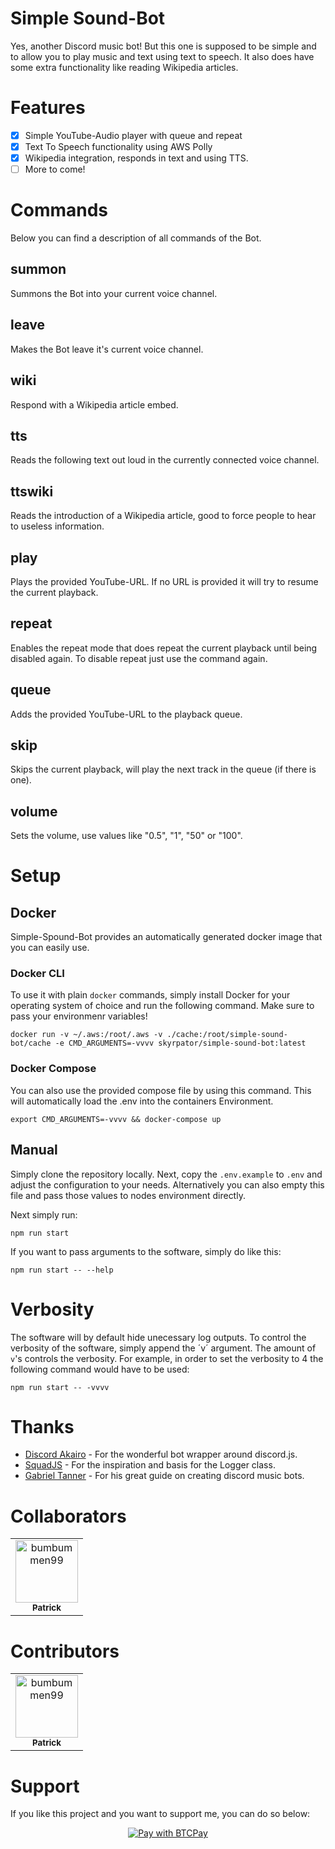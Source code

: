 # Simple Sound-Bot
Yes, another Discord music bot! But this one is supposed to be simple and to allow you to play music and text using text to speech. It also does have some extra functionality like reading Wikipedia articles.

# Features
- [x] Simple YouTube-Audio player with queue and repeat
- [x] Text To Speech functionality using AWS Polly
- [x] Wikipedia integration, responds in text and using TTS.
- [ ] More to come!

# Commands
Below you can find a description of all commands of the Bot.

## summon
Summons the Bot into your current voice channel.

## leave
Makes the Bot leave it's current voice channel.

## wiki
Respond with a Wikipedia article embed.

## tts
Reads the following text out loud in the currently connected voice channel.

## ttswiki
Reads the introduction of a Wikipedia article, good to force people to hear to useless information.

## play <YouTube-URL>
Plays the provided YouTube-URL. If no URL is provided it will try to resume the current playback.

## repeat
Enables the repeat mode that does repeat the current playback until being disabled again. To disable repeat just use the command again.

## queue <YouTube-URL>
Adds the provided YouTube-URL to the playback queue.

## skip
Skips the current playback, will play the next track in the queue (if there is one).

## volume
Sets the volume, use values like "0.5", "1", "50" or "100".

# Setup

## Docker
Simple-Spound-Bot provides an automatically generated docker image that you can easily use.

### Docker CLI
To use it with plain `docker` commands, simply install Docker for your operating system of choice and run the following command. Make sure to pass your environmenr variables!
```
docker run -v ~/.aws:/root/.aws -v ./cache:/root/simple-sound-bot/cache -e CMD_ARGUMENTS=-vvvv skyrpator/simple-sound-bot:latest
```
### Docker Compose
You can also use the provided compose file by using this command. This will automatically load the .env into the containers Environment.
```
export CMD_ARGUMENTS=-vvvv && docker-compose up
```

## Manual
Simply clone the repository locally. Next, copy the `.env.example` to `.env` and adjust the configuration to your needs. Alternatively you can also empty this file and pass those values to nodes environment directly.

Next simply run:
```
npm run start
```

If you want to pass arguments to the software, simply do like this:
```
npm run start -- --help
```

# Verbosity
The software will by default hide unecessary log outputs. To control the verbosity of the software, simply append the ´v´ argument. The amount of `v`'s controls the verbosity. For example, in order to set the verbosity to 4 the following command would have to be used:
```
npm run start -- -vvvv
```

# Thanks
- [Discord Akairo](https://github.com/discord-akairo/discord-akairo) - For the wonderful bot wrapper around discord.js.
- [SquadJS](https://github.com/Thomas-Smyth/SquadJS) - For the inspiration and basis for the Logger class.
- [Gabriel Tanner](https://gabrieltanner.org/) - For his great guide on creating discord music bots.

# Collaborators

<!-- readme: collaborators -start -->
<table>
<tr>
    <td align="center">
        <a href="https://github.com/bumbummen99">
            <img src="https://avatars.githubusercontent.com/u/4533331?v=4" width="100;" alt="bumbummen99"/>
            <br />
            <sub><b>Patrick</b></sub>
        </a>
    </td></tr>
</table>
<!-- readme: collaborators -end -->

# Contributors

<!-- readme: contributors -start -->
<table>
<tr>
    <td align="center">
        <a href="https://github.com/bumbummen99">
            <img src="https://avatars.githubusercontent.com/u/4533331?v=4" width="100;" alt="bumbummen99"/>
            <br />
            <sub><b>Patrick</b></sub>
        </a>
    </td></tr>
</table>
<!-- readme: contributors -end -->

# Support
If you like this project and you want to support me, you can do so below:

<p align="center">
    <a href="https://btcpay.sendcrypto.eu/api/v1/invoices?storeId=D7Ej1qPs95JsBtBqPQYcVFwRXqAuVqECu4QWsyNQGQSj&price=10&currency=EUR">
        <img alt="Pay with BTCPay" src="https://btcpay.sendcrypto.eu/img/paybutton/pay.svg">
    </a>
</p>